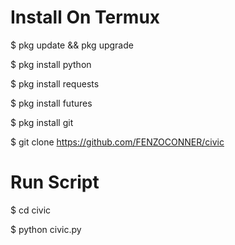# Install On Termux

$ pkg update && pkg upgrade

$ pkg install python

$ pkg install requests

$ pkg install futures

$ pkg install git

$ git clone https://github.com/FENZOCONNER/civic

# Run Script

$ cd civic

$ python civic.py
